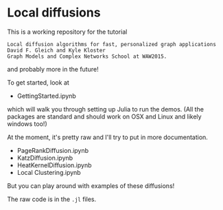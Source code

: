 Local diffusions
================

This is a working repository for the tutorial 

    Local diffusion algorithms for fast, personalized graph applications
    David F. Gleich and Kyle Kloster
    Graph Models and Complex Networks School at WAW2015.
    
and probably more in the future!

To get started, look at 

* GettingStarted.ipynb

which will walk you through setting up Julia to run the demos. 
(All the packages are standard and should work on OSX and Linux
and likely windows too!)

At the moment, it's pretty raw and I'll try to put in more documentation.

* PageRankDiffusion.ipynb
* KatzDiffusion.ipynb
* HeatKernelDiffusion.ipynb
* Local Clustering.ipynb

But you can play around with examples of these diffusions!

The raw code is in the `.jl` files.

